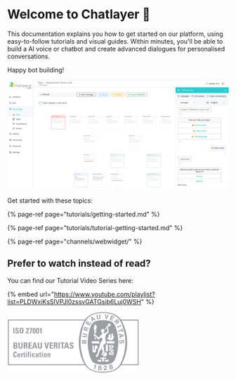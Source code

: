 # Welcome to Chatlayer 👋

This documentation explains you how to get started on our platform, using easy-to-follow tutorials and visual guides. Within minutes, you'll be able to build a AI voice or chatbot and create advanced dialogues for personalised conversations.

Happy bot building!

![](.gitbook/assets/platform-screenshot.png)

  
Get started with these topics:

{% page-ref page="tutorials/getting-started.md" %}

{% page-ref page="tutorials/tutorial-getting-started.md" %}

{% page-ref page="channels/webwidget/" %}



## Prefer to watch instead of read? 

You can find our Tutorial Video Series here:

{% embed url="https://www.youtube.com/playlist?list=PLDWxiKsSIVPJl0zssvGATGsib6Luj0WSH" %}



![](.gitbook/assets/image%20%28571%29.png)

